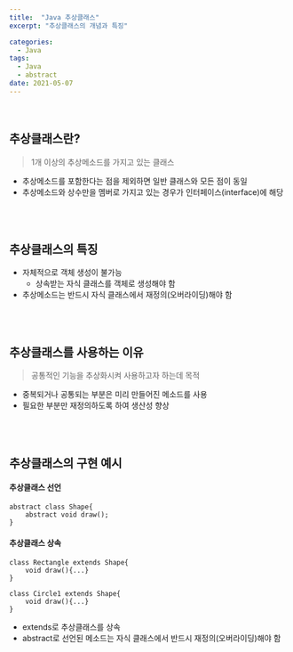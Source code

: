 ```yaml
---
title:  "Java 추상클래스"
excerpt: "추상클래스의 개념과 특징"

categories:
  - Java
tags:
  - Java
  - abstract
date: 2021-05-07
---
```

<br>

## 추상클래스란?
> 1개 이상의 추상메소드를 가지고 있는 클래스

- 추상메소드를 포함한다는 점을 제외하면 일반 클래스와 모든 점이 동일
- 추상메소드와 상수만을 멤버로 가지고 있는 경우가 인터페이스(interface)에 해당

<br><br>

## 추상클래스의 특징
- 자체적으로 객체 생성이 불가능
  - 상속받는 자식 클래스를 객체로 생성해야 함
- 추상메소드는 반드시 자식 클래스에서 재정의(오버라이딩)해야 함

<br><br>

## 추상클래스를 사용하는 이유
> 공통적인 기능을 추상화시켜 사용하고자 하는데 목적

- 중복되거나 공통되는 부분은 미리 만들어진 메소드를 사용
- 필요한 부분만 재정의하도록 하여 생산성 향상


<br><br>

## 추상클래스의 구현 예시

#### 추상클래스 선언
```
abstract class Shape{  
	abstract void draw();  
}  
```

#### 추상클래스 상속
```
class Rectangle extends Shape{  
	void draw(){...}  
}

class Circle1 extends Shape{  
	void draw(){...}  
}    
```
- extends로 추상클래스를 상속
- abstract로 선언된 메소드는 자식 클래스에서 반드시 재정의(오버라이딩)해야 함